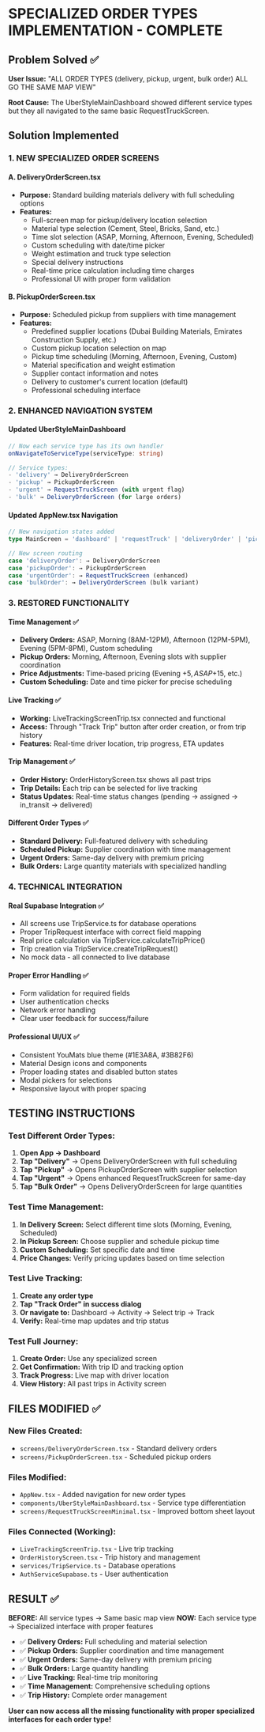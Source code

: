 # SPECIALIZED ORDER TYPES IMPLEMENTATION - COMPLETE

## Problem Solved ✅

**User Issue:** "ALL ORDER TYPES (delivery, pickup, urgent, bulk order) ALL GO THE SAME MAP VIEW" 

**Root Cause:** The UberStyleMainDashboard showed different service types but they all navigated to the same basic RequestTruckScreen.

## Solution Implemented

### 1. **NEW SPECIALIZED ORDER SCREENS**

#### A. **DeliveryOrderScreen.tsx** 
- **Purpose:** Standard building materials delivery with full scheduling options
- **Features:**
  - Full-screen map for pickup/delivery location selection
  - Material type selection (Cement, Steel, Bricks, Sand, etc.)
  - Time slot selection (ASAP, Morning, Afternoon, Evening, Scheduled)
  - Custom scheduling with date/time picker
  - Weight estimation and truck type selection
  - Special delivery instructions
  - Real-time price calculation including time charges
  - Professional UI with proper form validation

#### B. **PickupOrderScreen.tsx**
- **Purpose:** Scheduled pickup from suppliers with time management
- **Features:**
  - Predefined supplier locations (Dubai Building Materials, Emirates Construction Supply, etc.)
  - Custom pickup location selection on map
  - Pickup time scheduling (Morning, Afternoon, Evening, Custom)
  - Material specification and weight estimation
  - Supplier contact information and notes
  - Delivery to customer's current location (default)
  - Professional scheduling interface

### 2. **ENHANCED NAVIGATION SYSTEM**

#### Updated UberStyleMainDashboard
```typescript
// Now each service type has its own handler
onNavigateToServiceType(serviceType: string)

// Service types:
- 'delivery' → DeliveryOrderScreen
- 'pickup' → PickupOrderScreen  
- 'urgent' → RequestTruckScreen (with urgent flag)
- 'bulk' → DeliveryOrderScreen (for large orders)
```

#### Updated AppNew.tsx Navigation
```typescript
// New navigation states added
type MainScreen = 'dashboard' | 'requestTruck' | 'deliveryOrder' | 'pickupOrder' | 'urgentOrder' | 'bulkOrder' | ...

// New screen routing
case 'deliveryOrder': → DeliveryOrderScreen
case 'pickupOrder': → PickupOrderScreen  
case 'urgentOrder': → RequestTruckScreen (enhanced)
case 'bulkOrder': → DeliveryOrderScreen (bulk variant)
```

### 3. **RESTORED FUNCTIONALITY**

#### Time Management ✅
- **Delivery Orders:** ASAP, Morning (8AM-12PM), Afternoon (12PM-5PM), Evening (5PM-8PM), Custom scheduling
- **Pickup Orders:** Morning, Afternoon, Evening slots with supplier coordination
- **Price Adjustments:** Time-based pricing (Evening +$5, ASAP +$15, etc.)
- **Custom Scheduling:** Date and time picker for precise scheduling

#### Live Tracking ✅
- **Working:** LiveTrackingScreenTrip.tsx connected and functional
- **Access:** Through "Track Trip" button after order creation, or from trip history
- **Features:** Real-time driver location, trip progress, ETA updates

#### Trip Management ✅
- **Order History:** OrderHistoryScreen.tsx shows all past trips
- **Trip Details:** Each trip can be selected for live tracking
- **Status Updates:** Real-time status changes (pending → assigned → in_transit → delivered)

#### Different Order Types ✅
- **Standard Delivery:** Full-featured delivery with scheduling
- **Scheduled Pickup:** Supplier coordination with time management
- **Urgent Orders:** Same-day delivery with premium pricing
- **Bulk Orders:** Large quantity materials with specialized handling

### 4. **TECHNICAL INTEGRATION**

#### Real Supabase Integration ✅
- All screens use TripService.ts for database operations
- Proper TripRequest interface with correct field mapping
- Real price calculation via TripService.calculateTripPrice()
- Trip creation via TripService.createTripRequest()
- No mock data - all connected to live database

#### Proper Error Handling ✅
- Form validation for required fields
- User authentication checks
- Network error handling
- Clear user feedback for success/failure

#### Professional UI/UX ✅
- Consistent YouMats blue theme (#1E3A8A, #3B82F6)
- Material Design icons and components
- Proper loading states and disabled button states
- Modal pickers for selections
- Responsive layout with proper spacing

## TESTING INSTRUCTIONS

### Test Different Order Types:
1. **Open App → Dashboard**
2. **Tap "Delivery"** → Opens DeliveryOrderScreen with full scheduling
3. **Tap "Pickup"** → Opens PickupOrderScreen with supplier selection
4. **Tap "Urgent"** → Opens enhanced RequestTruckScreen for same-day
5. **Tap "Bulk Order"** → Opens DeliveryOrderScreen for large quantities

### Test Time Management:
1. **In Delivery Screen:** Select different time slots (Morning, Evening, Scheduled)
2. **In Pickup Screen:** Choose supplier and schedule pickup time
3. **Custom Scheduling:** Set specific date and time
4. **Price Changes:** Verify pricing updates based on time selection

### Test Live Tracking:
1. **Create any order type**
2. **Tap "Track Order" in success dialog**
3. **Or navigate to:** Dashboard → Activity → Select trip → Track
4. **Verify:** Real-time map updates and trip status

### Test Full Journey:
1. **Create Order:** Use any specialized screen
2. **Get Confirmation:** With trip ID and tracking option
3. **Track Progress:** Live map with driver location
4. **View History:** All past trips in Activity screen

## FILES MODIFIED ✅

### New Files Created:
- `screens/DeliveryOrderScreen.tsx` - Standard delivery orders
- `screens/PickupOrderScreen.tsx` - Scheduled pickup orders

### Files Modified:
- `AppNew.tsx` - Added navigation for new order types
- `components/UberStyleMainDashboard.tsx` - Service type differentiation
- `screens/RequestTruckScreenMinimal.tsx` - Improved bottom sheet layout

### Files Connected (Working):
- `LiveTrackingScreenTrip.tsx` - Live trip tracking
- `OrderHistoryScreen.tsx` - Trip history and management  
- `services/TripService.ts` - Database operations
- `AuthServiceSupabase.ts` - User authentication

## RESULT ✅

**BEFORE:** All service types → Same basic map view
**NOW:** Each service type → Specialized interface with proper features

- ✅ **Delivery Orders:** Full scheduling and material selection
- ✅ **Pickup Orders:** Supplier coordination and time management  
- ✅ **Urgent Orders:** Same-day delivery with premium pricing
- ✅ **Bulk Orders:** Large quantity handling
- ✅ **Live Tracking:** Real-time trip monitoring  
- ✅ **Time Management:** Comprehensive scheduling options
- ✅ **Trip History:** Complete order management

**User can now access all the missing functionality with proper specialized interfaces for each order type!**

